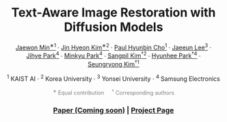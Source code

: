 <p align="center">
  <h1 align="center">Text-Aware Image Restoration with Diffusion Models</h1>

  <p align="center">
    <a href="https://github.com/Min-Jaewon/">Jaewon&nbsp;Min<sup>∗1</sup></a> ·
    <a href="https://github.com/jinlovespho">Jin&nbsp;Hyeon&nbsp;Kim<sup>∗2</sup></a> ·
    <a href="">Paul&nbsp;Hyunbin&nbsp;Cho<sup>1</sup></a> ·
    <a href="https://github.com/babywhale03">Jaeeun&nbsp;Lee<sup>3</sup></a> ·
    <a href="">Jihye&nbsp;Park<sup>4</sup></a> ·
    <a href="">Minkyu&nbsp;Park<sup>4</sup></a> ·
    <a href="">Sangpil&nbsp;Kim<sup>†2</sup></a> ·
    <a href="">Hyunhee&nbsp;Park<sup>†4</sup></a> ·
    <a href="https://cvlab.kaist.ac.kr/">Seungryong&nbsp;Kim<sup>†1</sup></a>
  </p>

  <p align="center">
    <sup>1</sup> KAIST&nbsp;AI · 
    <sup>2</sup> Korea&nbsp;University · 
    <sup>3</sup> Yonsei&nbsp;University · 
    <sup>4</sup> Samsung&nbsp;Electronics
  </p>

  <p align="center" style="font-size: 0.9em; color: gray;">
    <sup>∗</sup> Equal&nbsp;contribution &nbsp;&nbsp;&nbsp; 
    <sup>†</sup> Corresponding&nbsp;authors
  </p>

  <h3 align="center">
    <a href="#">Paper (Coming soon)</a> | 
    <a href="https://cvlab-kaist.github.io/TAIR">Project Page</a>
  </h3>
</p>
